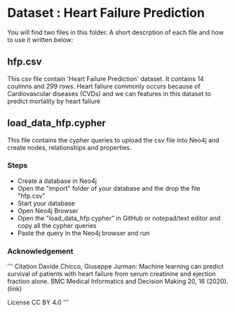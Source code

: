 # Dataset : Heart Failure Prediction

You will find two files in this folder. A short descrption of each file and how to use it written below:

## hfp.csv
This csv file contain 'Heart Failure Prediction' dataset. It contains 14 coulmns and 299 rows. Heart faliure commonly occurs because of Cardiovascular diseases (CVDs) and we can features in this dataset to predict mortality by heart faliure

## load_data_hfp.cypher
This file contains the cypher queries to upload the csv file into Neo4j and create nodes, relationships and properties.

### Steps
* Create a database in Neo4j 
* Open the "import" folder of your database and the drop the file "hfp.csv"
* Start your database
* Open Neo4j Browser
* Open the "load_data_hfp.cypher" in GitHub or notepad/text editor and copy all the cypher queries
* Paste the query in the Neo4j browser and run

### Acknowledgement
'''
Citation
Davide Chicco, Giuseppe Jurman: Machine learning can predict survival of patients with heart failure from serum creatinine and ejection fraction alone. BMC Medical Informatics and Decision Making 20, 16 (2020). (link)

License
CC BY 4.0
'''
